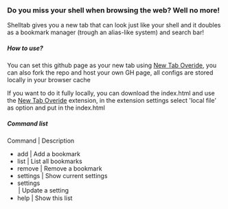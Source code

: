 ### Do you miss your shell when browsing the web? Well no more!
Shelltab gives you a new tab that can look just like your shell and it doubles as a bookmark manager (trough an alias-like system) and search bar!

##### How to use?
You can set this github page as your new tab using [New Tab Overide](https://addons.mozilla.org/en-US/firefox/addon/new-tab-override/), you can also fork the repo and host your own GH page, all configs are stored locally in your browser cache

If you want to do it fully locally, you can download the index.html and use the [New Tab Overide](https://addons.mozilla.org/en-US/firefox/addon/new-tab-override/) extension, in the extension settings select 'local file' as option and put in the index.html
##### Command list

Command | Description

- add <alias> <url> | Add a bookmark
- list | List all bookmarks
- remove <alias> | Remove a bookmark
- settings | Show current settings
- settings <option> <value> | Update a setting
- help | Show this list
